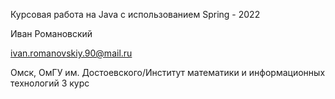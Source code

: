 Курсовая работа на Java с использованием Spring - 2022

Иван Романовский

ivan.romanovskiy.90@mail.ru

Омск, ОмГУ им. Достоевского/Институт математики и информационных технологий 3 курс
